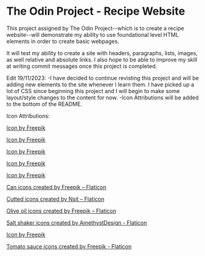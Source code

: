 # The Odin Project - Recipe Website

This project assigned by The Odin Project--which is to create a recipe website--will demonstrate my ability to use foundational level HTML elements in order to create basic webpages.

It will test my ability to create a site with headers, paragraphs, lists, images, as well relative and absolute links. I also hope to be able to improve my skill at writing commit messages once this project is completed.

Edit 19/11/2023:
-I have decided to continue revisting this project and will be adding new elements to the site whenever I learn them. I have picked up a lot of CSS since beginning this project and I will begin to make some layout/style changes to the content for now.
-Icon Attributions will be added to the bottom of the README.










Icon Attributions:

<a href="https://www.freepik.com/icon/banana_3578232">Icon by Freepik</a>

<a href="https://www.freepik.com/icon/peanut-butter_734780">Icon by Freepik</a>

<a href="https://www.freepik.com/icon/yogurt_199587">Icon by Freepik</a>

<a href="https://www.freepik.com/icon/milk_372973#fromView=search&term=milk&page=1&position=1&track=ais">Icon by Freepik</a>

<a href="https://www.freepik.com/icon/smoothies_3280087#fromView=search&term=banana+smoothie&page=1&position=6&track=ais">Icon by Freepik</a>

<a href="https://www.flaticon.com/free-icons/can" title="can icons">Can icons created by Freepik – Flaticon</a>

<a href="https://www.flaticon.com/free-icons/cutted" title="cutted icons">Cutted icons created by Nsit – Flaticon</a>

<a href="https://www.flaticon.com/free-icons/olive-oil" title="olive oil icons">Olive oil icons created by Freepik – Flaticon</a>

<a href="https://www.flaticon.com/free-icons/salt-shaker" title="salt shaker icons">Salt shaker icons created by AmethystDesign - Flaticon</a>

<a href="https://www.freepik.com/icon/glass-water_3248369#fromView=search&term=water&page=1&position=8&track=ais">Icon by Freepik</a>

<a href="https://www.flaticon.com/free-icons/tomato-sauce" title="tomato sauce icons">Tomato sauce icons created by Freepik - Flaticon</a>